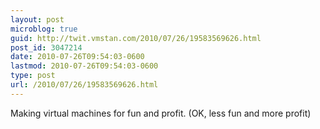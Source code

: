 ```yaml
---
layout: post
microblog: true
guid: http://twit.vmstan.com/2010/07/26/19583569626.html
post_id: 3047214
date: 2010-07-26T09:54:03-0600
lastmod: 2010-07-26T09:54:03-0600
type: post
url: /2010/07/26/19583569626.html
---
```

Making virtual machines for fun and profit. (OK, less fun and more profit)
